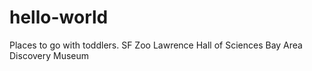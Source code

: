 # hello-world
Places to go with toddlers.
SF Zoo
Lawrence Hall of Sciences
Bay Area Discovery Museum

